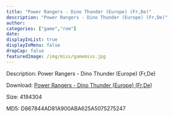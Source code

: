 ```yaml
---
title: "Power Rangers - Dino Thunder (Europe) (Fr,De)"
description: "Power Rangers - Dino Thunder (Europe) (Fr,De)"
author: 
categories: ["game","rom"]
date: 
displayInList: true
displayInMenu: false
dropCap: false
featuredImage: /img/miss/gamemiss.jpg
---
```


Description: Power Rangers - Dino Thunder (Europe) (Fr,De)

Download: <a style="text-decoration:underline;" href="https://mega.nz/#!GeB2XSRJ!3qWHajHW_hYHPxaU5KW4WvO8vfCW5C-A0r3Fl8OdXbs" target = "_blank" rel = "nofollow" > Power Rangers - Dino Thunder (Europe) (Fr,De)</a>

Size: 4194304

MD5: D867844AD81A900ABA625A5075275247

